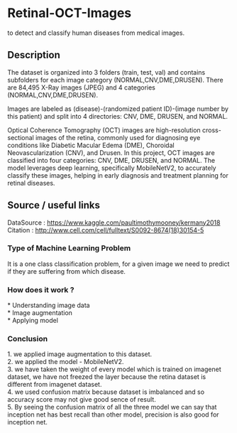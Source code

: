 # Retinal-OCT-Images
to detect and classify human diseases from medical images.

<h2> Description </h2>

The dataset is organized into 3 folders (train, test, val) and contains subfolders for each image category (NORMAL,CNV,DME,DRUSEN). There are 84,495 X-Ray images (JPEG) and 4 categories (NORMAL,CNV,DME,DRUSEN).

Images are labeled as (disease)-(randomized patient ID)-(image number by this patient) and split into 4 directories: CNV, DME, DRUSEN, and NORMAL.

Optical Coherence Tomography (OCT) images are high-resolution cross-sectional images of the retina, commonly used for diagnosing eye conditions like Diabetic Macular Edema (DME), Choroidal Neovascularization (CNV), and Drusen. In this project, OCT images are classified into four categories: CNV, DME, DRUSEN, and NORMAL. The model leverages deep learning, specifically MobileNetV2, to accurately classify these images, helping in early diagnosis and treatment planning for retinal diseases.

<h2> Source / useful links </h2>

DataSource : https://www.kaggle.com/paultimothymooney/kermany2018 <br>
Citation : http://www.cell.com/cell/fulltext/S0092-8674(18)30154-5

<h3> Type of Machine Learning Problem</h3>

<p> It is a one class classification problem, for a given image we need to predict if they are suffering from which disease. </p>


<h3> How does it work ? </h3>
* Understanding image data <br>
* Image augmentation <br>
* Applying model <br>

<h3> Conclusion </h3>
1. we applied image augmentation to this dataset.<br>
2. we applied the model - MobileNetV2. <br>
3. we have taken the weight of every model which is trained on imagenet dataset, we have not freezed the layer because the retina dataset is different from imagenet dataset.<br>
4. we used confusion matrix because dataset is imbalanced and so accuracy score may not give good sence of result.<br>
5. By seeing the confusion matrix of all the three model we can say that inception net has best recall  than other model, precision is also good for inception net.
